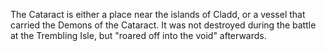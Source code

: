 The Cataract is either a place near the islands of Cladd, or a vessel that carried the Demons of the Cataract. It was not destroyed during the battle at the Trembling Isle, but "roared off into the void" afterwards.
